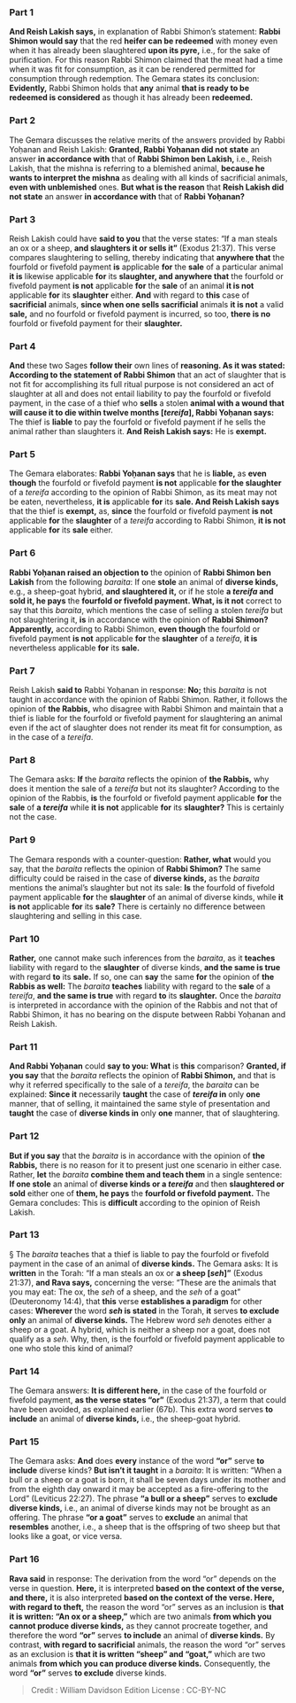 
### Part 1
<b>And Reish Lakish says,</b> in explanation of Rabbi Shimon’s statement: <b>Rabbi Shimon would say</b> that the red <b>heifer can be redeemed</b> with money even when it has already been slaughtered <b>upon its pyre,</b> i.e., for the sake of purification. For this reason Rabbi Shimon claimed that the meat had a time when it was fit for consumption, as it can be rendered permitted for consumption through redemption. The Gemara states its conclusion: <b>Evidently,</b> Rabbi Shimon holds that <b>any</b> animal <b>that is ready to be redeemed is considered</b> as though it has already been <b>redeemed.</b>

### Part 2
The Gemara discusses the relative merits of the answers provided by Rabbi Yoḥanan and Reish Lakish: <b>Granted, Rabbi Yoḥanan did not state</b> an answer <b>in accordance with</b> that of <b>Rabbi Shimon ben Lakish,</b> i.e., Reish Lakish, that the mishna is referring to a blemished animal, <b>because he wants to interpret the mishna</b> as dealing with all kinds of sacrificial animals, <b>even with unblemished</b> ones. <b>But what is the reason</b> that <b>Reish Lakish did not state</b> an answer <b>in accordance with</b> that of <b>Rabbi Yoḥanan?</b>

### Part 3
Reish Lakish could have <b>said to you</b> that the verse states: “If a man steals an ox or a sheep, <b>and slaughters it or sells it”</b> (Exodus 21:37). This verse compares slaughtering to selling, thereby indicating that <b>anywhere that</b> the fourfold or fivefold payment <b>is</b> applicable <b>for</b> the <b>sale</b> of a particular animal <b>it is</b> likewise applicable <b>for</b> its <b>slaughter, and anywhere that</b> the fourfold or fivefold payment <b>is not</b> applicable <b>for</b> the <b>sale</b> of an animal <b>it is not</b> applicable <b>for</b> its <b>slaughter</b> either. <b>And</b> with regard to <b>this</b> case of <b>sacrificial</b> animals, <b>since when one sells sacrificial</b> animals <b>it is not</b> a valid <b>sale,</b> and no fourfold or fivefold payment is incurred, so too, <b>there is no</b> fourfold or fivefold payment for their <b>slaughter.</b>

### Part 4
<b>And</b> these two Sages <b>follow their</b> own lines of <b>reasoning. As it was stated: According to the statement of Rabbi Shimon</b> that an act of slaughter that is not fit for accomplishing its full ritual purpose is not considered an act of slaughter at all and does not entail liability to pay the fourfold or fivefold payment, in the case of a thief who <b>sells</b> a stolen <b>animal with a wound that will cause it to die within twelve months [<i>tereifa</i>], Rabbi Yoḥanan says:</b> The thief is <b>liable</b> to pay the fourfold or fivefold payment if he sells the animal rather than slaughters it. <b>And Reish Lakish says:</b> He is <b>exempt.</b>

### Part 5
The Gemara elaborates: <b>Rabbi Yoḥanan says</b> that he is <b>liable,</b> as <b>even though</b> the fourfold or fivefold payment <b>is not</b> applicable <b>for the slaughter</b> of a <i>tereifa</i> according to the opinion of Rabbi Shimon, as its meat may not be eaten, nevertheless, <b>it is</b> applicable <b>for</b> its <b>sale. And Reish Lakish says</b> that the thief is <b>exempt,</b> as, <b>since</b> the fourfold or fivefold payment <b>is not</b> applicable <b>for</b> the <b>slaughter</b> of a <i>tereifa</i> according to Rabbi Shimon, <b>it is not</b> applicable <b>for</b> its <b>sale</b> either.

### Part 6
<b>Rabbi Yoḥanan raised an objection to</b> the opinion of <b>Rabbi Shimon ben Lakish</b> from the following <i>baraita</i>: If one <b>stole</b> an animal of <b>diverse kinds,</b> e.g., a sheep-goat hybrid, <b>and slaughtered it,</b> or if he stole <b>a <i>tereifa</i> and sold it, he pays</b> the <b>fourfold or fivefold payment. What, is it not</b> correct to say that this <i>baraita</i>, which mentions the case of selling a stolen <i>tereifa</i> but not slaughtering it, <b>is</b> in accordance with the opinion of <b>Rabbi Shimon? Apparently,</b> according to Rabbi Shimon, <b>even though</b> the fourfold or fivefold payment <b>is not</b> applicable <b>for</b> the <b>slaughter</b> of a <i>tereifa</i>, <b>it is</b> nevertheless applicable <b>for</b> its <b>sale.</b>

### Part 7
Reish Lakish <b>said to</b> Rabbi Yoḥanan in response: <b>No;</b> this <i>baraita</i> is not taught in accordance with the opinion of Rabbi Shimon. Rather, it follows the opinion of <b>the Rabbis,</b> who disagree with Rabbi Shimon and maintain that a thief is liable for the fourfold or fivefold payment for slaughtering an animal even if the act of slaughter does not render its meat fit for consumption, as in the case of a <i>tereifa</i>.

### Part 8
The Gemara asks: <b>If</b> the <i>baraita</i> reflects the opinion of <b>the Rabbis,</b> why does it mention the sale of a <i>tereifa</i> but not its slaughter? According to the opinion of the Rabbis, <b>is</b> the fourfold or fivefold payment applicable <b>for</b> the <b>sale</b> of <b>a <i>tereifa</i></b> while <b>it is not</b> applicable <b>for</b> its <b>slaughter?</b> This is certainly not the case.

### Part 9
The Gemara responds with a counter-question: <b>Rather, what</b> would you say, that the <i>baraita</i> reflects the opinion of <b>Rabbi Shimon?</b> The same difficulty could be raised in the case of <b>diverse kinds,</b> as the <i>baraita</i> mentions the animal’s slaughter but not its sale: <b>Is</b> the fourfold of fivefold payment applicable <b>for</b> the <b>slaughter</b> of an animal of diverse kinds, while <b>it is not</b> applicable <b>for</b> its <b>sale?</b> There is certainly no difference between slaughtering and selling in this case.

### Part 10
<b>Rather,</b> one cannot make such inferences from the <i>baraita</i>, as it <b>teaches</b> liability with regard to the <b>slaughter</b> of diverse kinds, <b>and the same is true</b> with regard <b>to</b> its <b>sale.</b> If so, one can <b>say</b> the same <b>for</b> the opinion of <b>the Rabbis as well:</b> The <i>baraita</i> <b>teaches</b> liability with regard to the <b>sale</b> of a <i>tereifa</i>, <b>and the same is true</b> with regard <b>to</b> its <b>slaughter.</b> Once the <i>baraita</i> is interpreted in accordance with the opinion of the Rabbis and not that of Rabbi Shimon, it has no bearing on the dispute between Rabbi Yoḥanan and Reish Lakish.

### Part 11
<b>And Rabbi Yoḥanan</b> could <b>say to you: What</b> is <b>this</b> comparison? <b>Granted, if you say</b> that the <i>baraita</i> reflects the opinion of <b>Rabbi Shimon,</b> and that is why it referred specifically to the sale of a <i>tereifa</i>, the <i>baraita</i> can be explained: <b>Since it</b> necessarily <b>taught</b> the case of <b><i>tereifa</i> in</b> only <b>one</b> manner, that of selling, it maintained the same style of presentation and <b>taught</b> the case of <b>diverse kinds in</b> only <b>one</b> manner, that of slaughtering.

### Part 12
<b>But if you say</b> that the <i>baraita</i> is in accordance with the opinion of <b>the Rabbis,</b> there is no reason for it to present just one scenario in either case. Rather, <b>let</b> the <i>baraita</i> <b>combine them and teach them</b> in a single sentence: <b>If one stole</b> an animal of <b>diverse kinds or a <i>tereifa</i></b> and then <b>slaughtered or sold</b> either one of <b>them, he pays</b> the <b>fourfold or fivefold payment.</b> The Gemara concludes: This is <b>difficult</b> according to the opinion of Reish Lakish.

### Part 13
§ The <i>baraita</i> teaches that a thief is liable to pay the fourfold or fivefold payment in the case of an animal of <b>diverse kinds.</b> The Gemara asks: It is <b>written</b> in the Torah: “If a man steals an ox or <b>a sheep [<i>seh</i>]”</b> (Exodus 21:37), <b>and Rava says,</b> concerning the verse: “These are the animals that you may eat: The ox, the <i>seh</i> of a sheep, and the <i>seh</i> of a goat” (Deuteronomy 14:4), that <b>this</b> verse <b>establishes a paradigm</b> for other cases: <b>Wherever</b> the word <b><i>seh</i> is stated</b> in the Torah, <b>it</b> serves <b>to exclude only</b> an animal of <b>diverse kinds.</b> The Hebrew word <i>seh</i> denotes either a sheep or a goat. A hybrid, which is neither a sheep nor a goat, does not qualify as a <i>seh</i>. Why, then, is the fourfold or fivefold payment applicable to one who stole this kind of animal?

### Part 14
The Gemara answers: <b>It is different here,</b> in the case of the fourfold or fivefold payment, <b>as the verse states “or”</b> (Exodus 21:37), a term that could have been avoided, as explained earlier (67b). This extra word serves <b>to include</b> an animal of <b>diverse kinds,</b> i.e., the sheep-goat hybrid.

### Part 15
The Gemara asks: <b>And</b> does <b>every</b> instance of the word <b>“or”</b> serve <b>to include</b> diverse kinds? <b>But isn’t it taught</b> in a <i>baraita</i>: It is written: “When a bull or a sheep or a goat is born, it shall be seven days under its mother and from the eighth day onward it may be accepted as a fire-offering to the Lord” (Leviticus 22:27). The phrase <b>“a bull or a sheep”</b> serves to <b>exclude diverse kinds,</b> i.e., an animal of diverse kinds may not be brought as an offering. The phrase <b>“or a goat”</b> serves to <b>exclude</b> an animal that <b>resembles</b> another, i.e., a sheep that is the offspring of two sheep but that looks like a goat, or vice versa.

### Part 16
<b>Rava said</b> in response: The derivation from the word “or” depends on the verse in question. <b>Here,</b> it is interpreted <b>based on the context of the verse, and there,</b> it is also interpreted <b>based on the context of the verse. Here, with regard to theft,</b> the reason the word “or” serves as an inclusion is <b>that it is written: “An ox or a sheep,”</b> which are two animals <b>from which you cannot produce diverse kinds,</b> as they cannot procreate together, and therefore the word <b>“or”</b> serves <b>to include</b> an animal of <b>diverse kinds.</b> By contrast, <b>with regard to sacrificial</b> animals, the reason the word “or” serves as an exclusion is <b>that it is written “sheep” and “goat,”</b> which are two animals <b>from which you can produce diverse kinds.</b> Consequently, the word <b>“or”</b> serves <b>to exclude</b> diverse kinds.

>Credit : William Davidson Edition
>License : CC-BY-NC